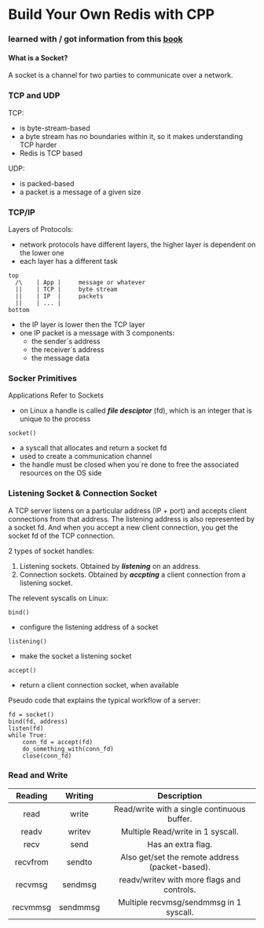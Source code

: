 # Build Your Own Redis with CPP

### learned with / got information from this [book](https://build-your-own.org/redis/)

#### What is a Socket?

A socket is a channel for two parties to communicate over a network.

### TCP and UDP

TCP:
- is byte-stream-based
- a byte stream has no boundaries within it, so it makes understanding TCP harder
- Redis is TCP based

UDP:
- is packed-based
- a packet is a message of a given size

### TCP/IP

Layers of Protocols:
- network protocols have different layers, the higher layer is dependent on the lower one
- each layer has a different task

```network-layers
top
  /\    | App |     message or whatever
  ||    | TCP |     byte stream
  ||    | IP  |     packets
  ||    | ... |
bottom
```

- the IP layer is lower then the TCP layer
- one IP packet is a message with 3 components:
    - the sender´s address
    - the receiver´s address
    - the message data

### Socker Primitives

Applications Refer to Sockets

- on Linux a handle is called ***file desciptor*** (fd), which is an integer that is unique to the process

```syscall
socket()
```

- a syscall that allocates and return a socket fd
- used to create a communication channel
- the handle must be closed when you´re done to free the associated resources on the OS side

### Listening Socket & Connection Socket

A TCP server listens on a particular address (IP + port) and accepts client connections from that address. The listening address is also represented by a socket fd. And when you accept a new client connection, you get the socket fd of the TCP connection.

2 types of socket handles:
1. Listening sockets. Obtained by ***listening*** on an address.
2. Connection sockets. Obtained by ***accpting*** a client connection from a listening socket.

The relevent syscalls on Linux:

```syscall
bind()
```
- configure the listening address of a socket

```syscall
listening()
```
- make the socket a listening socket

```syscall
accept()
```
- return a client connection socket, when available

Pseudo code that explains the typical workflow of a server:
```psuedo-code
fd = socket()
bind(fd, address)
listen(fd)
while True:
    conn_fd = accept(fd)
    do_something_with(conn_fd)
    close(conn_fd)
```

### Read and Write

|Reading 	|Writing 	|Description                                    |
|:---------:|:---------:|:---------------------------------------------:|
|read 	    |write 	    |Read/write with a single continuous buffer.    |
|readv 	    |writev 	|Multiple Read/write in 1 syscall.              |
|recv 	    |send 	    |Has an extra flag.                             |
|recvfrom 	|sendto 	|Also get/set the remote address (packet-based).|
|recvmsg 	|sendmsg 	|readv/writev with more flags and controls.     |
|recvmmsg 	|sendmmsg 	|Multiple recvmsg/sendmmsg in 1 syscall.        |
